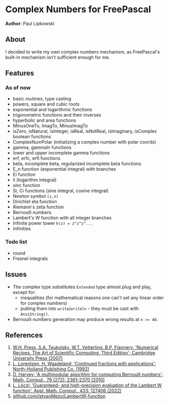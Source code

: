 # Complex Numbers for FreePascal

**Author**: Paul Lipkowski

## About
I decided to write my own complex numbers mechanism, as FreePascal's built-in mechanism isn't sufficient enough for me.  

## Features

### As of now
- basic routines, type casting
- powers, square and cubic roots
- exponential and logarithmic functions
- trigonometric functions and their inverses
- hyperbolic and area functions
- MinusOneTo, ImagTo, MinusImagTo
- isZero, isNatural, isInteger, isReal, isNotReal, isImaginary, isComplex boolean functions
- ComplexNumPolar (initializing a complex number with polar coords)
- gamma, gammaln functions
- lower and upper incomplete gamma functions
- erf, erfc, erfi functions
- beta, incomplete beta, regularized incomplete beta functions
- E_n function (exponential integral) with branches
- Ei function
- li (logarithm integral)
- sinc function
- Si, Ci functions (sine integral, cosine integral)
- Newton symbol `(z,n)`
- Dirichlet eta function
- Riemann's zeta function
- Bernoulli numbers
- Lambert's W function with all integer branches
- Infinite power tower `h(z) = z^z^z^...`
- Infinities

### Todo list
- round
- Fresnel integrals

## Issues

- The complex type substitutes `Extended` type almost plug and play, except for:
  * inequalities (for mathematical reasons one can't set any linear order for complex numbers) 
  * putting them into `write`/`writeln` - they must be cast with `AnsiString()`.
- Bernoulli numbers generation may produce wrong results at `n >= 40`.

## References

1. [W.H. Press, S.A. Teukolsky, W.T. Vetterling, B.P. Flannery; 'Numerical Recipes. The Art of Scientific Computing. Third Edition'; Cambridge University Press (2007)](http://numerical.recipes/book.html)
2. [L. Lorentzen, H. Waadeland; 'Continued fractions with applications'; North-Holland Publishing Co. (1992)](https://link.springer.com/content/pdf/bbm:978-94-91216-37-4/1)
3. [D. Harvey; 'A multimodular algorithm for computing Bernoulli numbers'; Math. Comput., 79 (272): 2361–2370 (2010)](https://www.ams.org/journals/mcom/2010-79-272/S0025-5718-2010-02367-1/)
4. [L. Lóczi; 'Guaranteed- and high-precision evaluation of the Lambert W function'. Appl. Math. Comput., 433: 127406 (2022)](https://www.sciencedirect.com/science/article/pii/S0096300322004805?via%3Dihub)
5. [github.com/IstvanMezo/LambertW-function](https://github.com/IstvanMezo/LambertW-function)